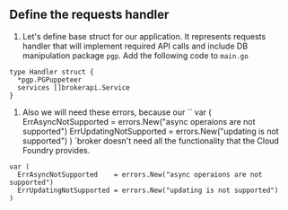 ## Define the requests handler

1. Let's define base struct for our application. It represents requests handler that will implement required API calls and include DB manipulation package `pgp`. Add the following code to `main.go`
  ```
  type Handler struct {
    *pgp.PGPuppeteer
    services []brokerapi.Service
  }
  ```

1. Also we will need these errors, because our ``
var (
	ErrAsyncNotSupported    = errors.New("async operaions are not supported")
	ErrUpdatingNotSupported = errors.New("updating is not supported")
)
`broker doesn't need all the functionality that the Cloud Foundry provides.
  ```
  var (
    ErrAsyncNotSupported    = errors.New("async operaions are not supported")
    ErrUpdatingNotSupported = errors.New("updating is not supported")
  )
  ```
